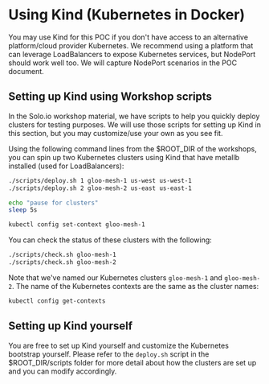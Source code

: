 # Using Kind (Kubernetes in Docker)

You may use Kind for this POC if you don't have access to an alternative platform/cloud provider Kubernetes. We recommend using a platform that can leverage LoadBalancers to expose Kubernetes services, but NodePort should work well too. We will capture NodePort scenarios in the POC document.

## Setting up Kind using Workshop scripts

In the Solo.io workshop material, we have scripts to help you quickly deploy clusters for testing purposes. We will use those scripts for setting up Kind in this section, but you may customize/use your own as you see fit. 

Using the following command lines from the $ROOT_DIR of the workshops, you can spin up two Kubernetes clusters using Kind that have metallb installed (used for LoadBalancers):

```bash
./scripts/deploy.sh 1 gloo-mesh-1 us-west us-west-1
./scripts/deploy.sh 2 gloo-mesh-2 us-east us-east-1

echo "pause for clusters"
sleep 5s

kubectl config set-context gloo-mesh-1
```

You can check the status of these clusters with the following:

```bash
./scripts/check.sh gloo-mesh-1 
./scripts/check.sh gloo-mesh-2
```

Note that we've named our Kubernetes clusters `gloo-mesh-1` and `gloo-mesh-2`. The name of the Kubernetes contexts are the same as the cluster names:

```bash
kubectl config get-contexts
```
## Setting up Kind yourself

You are free to set up Kind yourself and customize the Kubernetes bootstrap yourself. Please refer to the `deploy.sh` script in the $ROOT_DIR/scripts folder for more detail about how the clusters are set up and you can modify accordingly.
